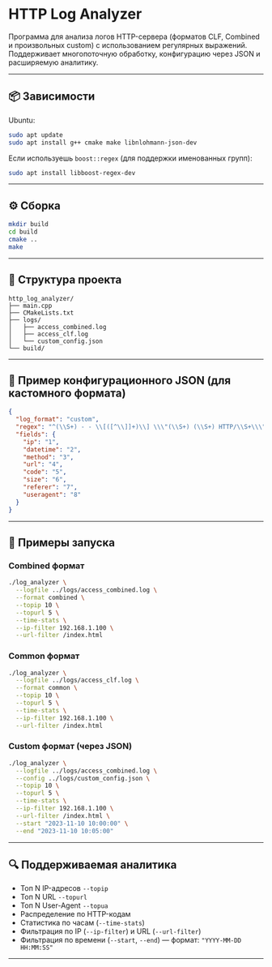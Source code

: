 # HTTP Log Analyzer

Программа для анализа логов HTTP-сервера (форматов CLF, Combined и произвольных custom) с использованием регулярных выражений. Поддерживает многопоточную обработку, конфигурацию через JSON и расширяемую аналитику.

---

## 📦 Зависимости

Ubuntu:

```bash
sudo apt update
sudo apt install g++ cmake make libnlohmann-json-dev
```

Если используешь `boost::regex` (для поддержки именованных групп):

```bash
sudo apt install libboost-regex-dev
```

---

## ⚙️ Сборка

```bash
mkdir build
cd build
cmake ..
make
```

---

## 📂 Структура проекта

```
http_log_analyzer/
├── main.cpp
├── CMakeLists.txt
├── logs/
│   ├── access_combined.log
│   ├── access_clf.log
│   └── custom_config.json
└── build/
```

---

## 🧾 Пример конфигурационного JSON (для кастомного формата)

```json
{
  "log_format": "custom",
  "regex": "^(\\S+) - - \\[([^\\]]+)\\] \\\"(\\S+) (\\S+) HTTP/\\S+\\\" (\\d{3}) (\\d+) \\\"([^\\\"]*)\\\" \\\"([^\\\"]*)\\\"$",
  "fields": {
    "ip": "1",
    "datetime": "2",
    "method": "3",
    "url": "4",
    "code": "5",
    "size": "6",
    "referer": "7",
    "useragent": "8"
  }
}
```

---

## 🚀 Примеры запуска

### Combined формат

```bash
./log_analyzer \
  --logfile ../logs/access_combined.log \
  --format combined \
  --topip 10 \
  --topurl 5 \
  --time-stats \
  --ip-filter 192.168.1.100 \
  --url-filter /index.html
```

### Common формат

```bash
./log_analyzer \
  --logfile ../logs/access_clf.log \
  --format common \
  --topip 10 \
  --topurl 5 \
  --time-stats \
  --ip-filter 192.168.1.100 \
  --url-filter /index.html
```

### Custom формат (через JSON)

```bash
./log_analyzer \
  --logfile ../logs/access_combined.log \
  --config ../logs/custom_config.json \
  --topip 10 \
  --topurl 5 \
  --time-stats \
  --ip-filter 192.168.1.100 \
  --url-filter /index.html \
  --start "2023-11-10 10:00:00" \
  --end "2023-11-10 10:05:00"
```

---

## 🔍 Поддерживаемая аналитика

- Топ N IP-адресов `--topip`
- Топ N URL `--topurl`
- Топ N User-Agent `--topua`
- Распределение по HTTP-кодам
- Статистика по часам (`--time-stats`)
- Фильтрация по IP (`--ip-filter`) и URL (`--url-filter`)
- Фильтрация по времени (`--start`, `--end`) — формат: `"YYYY-MM-DD HH:MM:SS"`

---

